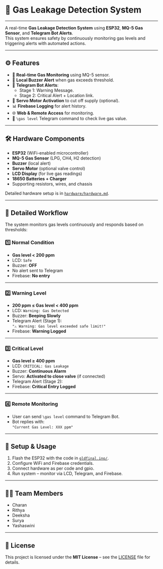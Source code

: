 # 🚨 Gas Leakage Detection System
---
A real-time **Gas Leakage Detection System** using **ESP32**, **MQ-5 Gas Sensor**, and **Telegram Bot Alerts**.  
This system ensures safety by continuously monitoring gas levels and triggering alerts with automated actions.

---



## ⚙️ Features

- 📡 **Real-time Gas Monitoring** using MQ-5 sensor.
- 🔔 **Local Buzzer Alert** when gas exceeds threshold.
- 📲 **Telegram Bot Alerts**:
  - Stage 1: Warning Message.
  - Stage 2: Critical Alert + Location link.
- 🔧 **Servo Motor Activation** to cut off supply (optional).
- 📊 **Firebase Logging** for alert history.
- 🌐 **Web & Remote Access** for monitoring.
- 💬 `\gas level` Telegram command to check live gas value.

---

## 🛠️ Hardware Components

- **ESP32** (WiFi-enabled microcontroller)  
- **MQ-5 Gas Sensor** (LPG, CH4, H2 detection)  
- **Buzzer** (local alert)  
- **Servo Motor** (optional valve control)  
- **LCD Display** (for live gas readings)  
- **18650 Batteries + Charger**  
- Supporting resistors, wires, and chassis  

Detailed hardware setup is in [`hardware/hardware.md`](hardware/hardware.md).

---

## 🔄 Detailed Workflow

The system monitors gas levels continuously and responds based on thresholds:

### 1️⃣ Normal Condition
- **Gas level < 200 ppm**
- LCD: `Safe`
- Buzzer: **OFF**
- No alert sent to Telegram
- Firebase: **No entry**

---

### 2️⃣ Warning Level
- **200 ppm ≤ Gas level < 400 ppm**
- LCD: `Warning: Gas Detected`
- Buzzer: **Beeping Slowly**
- Telegram Alert (Stage 1):  
  `"⚠️ Warning: Gas level exceeded safe limit!"`  
- Firebase: **Warning Logged**

---

### 3️⃣ Critical Level
- **Gas level ≥ 400 ppm**
- LCD: `CRITICAL: Gas Leakage`
- Buzzer: **Continuous Alarm**
- Servo: **Activated to close valve** (if connected)
- Telegram Alert (Stage 2):
- Firebase: **Critical Entry Logged**

---

### 4️⃣ Remote Monitoring
- User can send `\gas level` command to Telegram Bot.  
- Bot replies with:  
`"Current Gas Level: XXX ppm"`

---

## 🚀 Setup & Usage

1. Flash the ESP32 with the code in [`gldfinal.ino/`](gldfinal.ino/).  
2. Configure WiFi and Firebase credentials.  
3. Connect hardware as per code and gpio.  
4. Run system – monitor via LCD, Telegram, and Firebase.

---



## 👨‍💻 Team Members
- Charan 
- Rithya  
- Deeksha  
- Surya  
- Yashaswini  

---

## 📜 License
This project is licensed under the **MIT License** – see the [LICENSE](License.md/) file for details.





